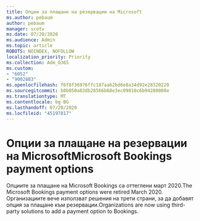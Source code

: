 ```yaml
---
title: Опции за плащане на резервации на Microsoft
ms.author: pebaum
author: pebaum
manager: scotv
ms.date: 07/20/2020
ms.audience: Admin
ms.topic: article
ROBOTS: NOINDEX, NOFOLLOW
localization_priority: Priority
ms.collection: Adm_O365
ms.custom:
- "6052"
- "9002883"
ms.openlocfilehash: f6f8f36976ffc187aa62bd6e8a34d92e28320220
ms.sourcegitcommit: b0b050a83db28566b68e3ec09810c6b94280008e
ms.translationtype: MT
ms.contentlocale: bg-BG
ms.lasthandoff: 07/20/2020
ms.locfileid: "45197817"
---
```

# <a name="microsoft-bookings-payment-options"></a><span data-ttu-id="194d7-102">Опции за плащане на резервации на Microsoft</span><span class="sxs-lookup"><span data-stu-id="194d7-102">Microsoft Bookings payment options</span></span>

<span data-ttu-id="194d7-103">Опциите за плащане на Microsoft Bookings са оттеглени март 2020.</span><span class="sxs-lookup"><span data-stu-id="194d7-103">The Microsoft Bookings payment options were retired March 2020.</span></span> <span data-ttu-id="194d7-104">Организациите вече използват решения на трети страни, за да добавят опция за плащане към резервации.</span><span class="sxs-lookup"><span data-stu-id="194d7-104">Organizations are now using third-party solutions to add a payment option to Bookings.</span></span>